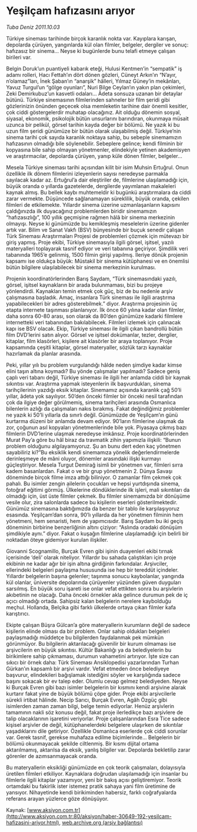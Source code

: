 # Yeşilçam hafızasını arıyor

*Tuba Deniz 2011.10.03*

<font class="agenda2NewsSpot">
 Türkiye sineması tarihinde birçok karanlık nokta var. Kayıplara karışan, depolarda çürüyen, yangınlarda kül olan filmler, belgeler, dergiler ve sonuç: hafızasız bir sinema... Neyse ki bugünlerde bunu telafi etmeye çalışan birileri var.
</font>
<font class="newsDetail">
 <p>
  <p class="MsoNormal">
   Belgin Doruk’un puantiyeli kabarık eteği, Hulusi Kentmen’in “sempatik” iş adamı rolleri, Hacı Fettah’ın dört dönen gözleri, Cüneyt Arkın’ın “N’ayır, n’olamaz”ları, İnek Şaban’ın “anarşik” hâlleri, Yılmaz Güney’in mekânları, Yavuz Turgul’un “gölge oyunları”, Nuri Bilge Ceylan’ın yakın plan çekimleri, Zeki Demirkubuz’un kasvetli odaları… Âdeta sonsuza uzanan bir detaylar bütünü. Türkiye sinemasının filmlerinden sahneler bir film şeridi gibi gözlerinizin önünden geçecek olsa memleketin tarihine dair önemli kesitler, çok ciddi göstergelerdir muhatap olacağınız. Ait olduğu dönemin sosyal, siyasal, ekonomik, psikolojik bütün unsurlarını barındıran, okunmaya müsait uzunca bir pelikül, görsel tarihin kayda değer bir bölümü. Ne yazık ki bu uzun film şeridi günümüze bir bütün olarak ulaşabilmiş değil. Türkiye’nin sinema tarihi çok sayıda karanlık noktaya sahip, bu sebeple sinemamızın hafızasının olmadığı bile söylenebilir. Sebeplere gelince; kendi filminin bir kopyasına bile sahip olmayan yönetmenler, elindekiyle yetinen akademisyen ve araştırmacılar, depolarda çürüyen, yanıp küle dönen filmler, belgeler…
  </p>
  <p class="MsoNormal">
   Mesela Türkiye sineması tarihi açısından kilit bir isim Muhsin Ertuğrul. Onun özellikle ilk dönem filmlerini izleyenlerin sayısı neredeyse parmakla sayılacak kadar az. Ertuğrul’a dair eleştiriler de, filmlerine ulaşılamadığı için, büyük oranda o yıllarda gazetelerde, dergilerde yayımlanan makaleleri kaynak almış.
   <span>
   </span>
   Bu bellek kaybı muhtemeldir ki bugünkü araştırmalara da ciddi zarar vermekte. Düşüncede sağlanamayan süreklilik, büyük oranda, çekilen filmleri de etkilemekte. Yıllardır sinema üzerine uzmanlaşanların kapısını çaldığınızda ilk duyacağınız problemlerden biridir sinemamızın “hafızasızlığı”, 100 yıllık geçmişine rağmen hâlâ bir sinema merkezinin olmayışı. Neyse ki günümüzde bu kemikleşmiş meselelerin üzerine gidenler artık var. Bilim ve Sanat Vakfı (BSV) bünyesinde bir buçuk senedir çalışan Türk Sineması Araştırmaları Projesi de problemleri çözmek için mütevazı bir giriş yapmış. Proje ekibi, Türkiye sinemasıyla ilgili görsel, işitsel, yazılı materyalleri toplayarak tasnif ediyor ve veri tabanına geçiriyor. Şimdilik veri tabanında 1965’e gelinmiş, 1500 filmin girişi yapılmış. İleriye dönük projenin kapsamı ise oldukça büyük: Müstakil bir sinema kütüphanesi ve en önemlisi bütün bilgilere ulaşılabilecek bir sinema merkezinin kurulması.
  </p>
  <p class="MsoNormal">
   Projenin koordinatörlerinden Barış Saydam, “Türk sinemasındaki yazılı, görsel, işitsel kaynakların bir arada bulunmaması, bizi bu projeye yönlendirdi. Kaynakları temin etmek çok güç, biz de bu nedenle arşiv çalışmasına başladık. Amaç, insanlara Türk sineması ile ilgili araştırma yapabilecekleri bir adres gösterebilmek.” diyor. Araştırma projesinin üç etapta internete taşınması planlanıyor. İlk önce 60 yılına kadar olan filmler, daha sonra 60-80 arası, son olarak da 80’den günümüze kadarki filmlere internetteki veri tabanından bakılabilecek. Filmleri izlemek için çalınacak kapı ise BSV olacak. Ekip, Türkiye sineması ile ilgili çıkan bandrollü bütün film DVD’lerini satın alıyor. Görsel ve işitsel dokümanlar, tezler, dergiler, kitaplar, film klasörleri, kişilere ait klasörler bir araya toplanıyor. Proje kapsamında çeşitli kitaplar, görsel materyaller, sözlük tarzı kaynaklar hazırlamak da planlar arasında.
  </p>
  <p class="MsoNormal">
   Peki, yıllar yılı bu problem vurgulandığı hâlde neden şimdiye kadar kimse elini taşın altına koymadı? Bu yönde çalışmalar yapılmadı? Sadece geniş çaplı veri tabanı değil, Türkiye sineması ile ilgili her anlamda ciddi bir kaynak sıkıntısı var. Araştırma yapmak isteyenlerin ilk başvurdukları, sinema tarihçilerinin yazdığı eksik kitaplar. Sinemamız açısında karanlık çağ 50’li yıllar, âdeta yok sayılıyor.
   <span>
   </span>
   50’den önceki filmler bir önceki nesil tarafından çok da ilgiye değer görülmemiş, sinema tarihçileri arasında Osmanlıca bilenlerin azlığı da çalışmaları nakıs bırakmış. Fakat değindiğimiz problemler ne yazık ki 50’li yıllarla da sınırlı değil. Günümüzde de Yeşilçam’ın günü kurtarma düzeni bir anlamda devam ediyor. 90’ların filmlerine ulaşmak da zor, çoğunun asıl kopyaları yönetmenlerinde bile yok. Piyasaya çıkmış bazı filmlerin DVD’lerine ulaşmak neredeyse imkânsız. Proje koordinatörlerinden Murat Pay’a göre bu hâl biraz da travmatik zihin yapımızla ilişkili: “Bunun problem olduğunu algılayamıyoruz. Şu an bunu dert eden kaç yönetmen sayabiliriz ki?”Bu eksiklik kendi sinemamıza yönelik değerlendirmelerde derinleşmeye de mâni oluyor, dönemler arasındaki ilişki kurmayı güçleştiriyor. Mesela Turgut Demirağ isimli bir yönetmen var, filmleri sırra kadem basanlardan. Fakat o ve bir grup yönetmenin 2. Dünya Savaşı döneminde birçok filme imza attığı biliniyor. O zamanlar film çekmek çok pahalı. Bu isimler zengin ailelerin çocukları ve hepsi yurtdışında sinema, fotoğraf eğitimi görmüş. Ülkelerine döndüklerinde ilk işleri, mali sıkıntıları da olmadığı için,
   <span>
   </span>
   üst üste filmler çekmek. Bu filmler sinemamızda bir dönüşüme vesile olur, zira salonlarda sadece bu kişilerin eserleri gösterilmektedir. Günümüz sinemasına baktığımızda da benzer bir tablo ile karşılaşıyoruz esasında. Yeşilçam’dan sonra, 90’lı yıllarda da her yönetmen filminin hem yönetmeni, hem senaristi, hem de yapımcısıdır. Barış Saydam bu iki geçiş döneminin birbirine benzerliğinin altını çiziyor: “Aslında oradaki dönüşüm şimdikiyle aynı.” diyor. Fakat o kuşağın filmlerine ulaşılamadığı için belirli bir noktadan öteye gidemiyor kurulan ilişkiler.
  </p>
  <p class="MsoNormal">
   Giovanni Scognamillo, Burçak Evren gibi işinin duayenleri ekibi tırnak içerisinde ‘deli’ olarak niteliyor. Yıllardır bu sahada çalıştıkları için proje ekibinin ne kadar ağır bir işin altına girdiğinin farkındalar. Arşivciler, ellerindeki belgeleri paylaşma hususunda ise hep bir tereddüt içindeler. Yıllardır belgelerin başına gelenler; taşınma sonucu kaybolanlar, yangında kül olanlar, üniversite depolarında çürüyenler yüzünden güven duyguları sarsılmış. En büyük soru işareti ise onlar vefat ettikten sonra bu arşivlerin akıbetinin ne olacağı. Daha önceki örnekler akla gelince durumun pek de iç açıcı olmadığı ortada. Sahipsiz kalan belgelerin nerelere kaybolduğu meçhul. Hollanda, Belçika gibi farklı ülkelerde ortaya çıkan filmler kafa karıştırıcı.
  </p>
  <p class="MsoNormal">
   Ekipte çalışan Büşra Gülcan’a göre materyallerin kurumların değil de sadece kişilerin elinde olması da bir problem. Onlar sahip oldukları belgeleri paylaşmadığı müddetçe bu bilgilerden faydalanmak pek mümkün görünmüyor. Bu bilgilerin aktarılacağı güvenilir bir kurum olmaması ise arşivcilerin en büyük sıkıntısı. Kültür Bakanlığı ya da belediyelerin bu birikimlere sahip çıkmaması, durumun vahametini artırıyor. İşte size can sıkıcı bir örnek daha: Türk Sineması Ansiklopedisi yazarlarından Turhan Gürkan’ın kapsamlı bir arşivi vardır. Vefat etmeden önce belediyeye başvurur, elindekileri bağışlamak istediğini söyler ve karşılığında sadece başını sokacak bir ev talep eder. Olumlu cevap gelmez belediyeden. Neyse ki Burçak Evren gibi bazı isimler belgelerin bir kısmını kendi arşivine alarak kurtarır fakat yine de büyük bölümü çöpe gider. Proje ekibi arşivcilerle sürekli irtibat hâlinde. Necip Sarıcı, Burçak Evren, Agâh Özgüç gibi isimlerden zaman zaman bilgi, belge temin ediyorlar. Henüz arşivlerin tamamının nakli söz konusu değil, fakat proje ilerledikçe bazı arşivlere de talip olacaklarının işaretini veriyorlar. Proje çalışanlarından Esra Tice sadece kişisel arşivler de değil, kütüphanelerdeki belgelere ulaşırken de sıkıntılar yaşadıklarını dile getiriyor. Özellikle Osmanlıca eserlerde çok ciddi sorunlar var. Gerek tasnif, gerekse muhafaza edilme biçimlerinde… Belgelerin bir bölümü okunmayacak şekilde ciltlenmiş. Bir kısmı dijital ortama aktarılmamış, aktarılsa da eksik, yanlış bilgiler var. Depolarda bekletilip zarar görenler de azımsanmayacak oranda.
  </p>
  <p class="MsoNormal">
   Bu materyallerin eksikliği günümüzde en çok teorik çalışmaları, dolayısıyla üretilen filmleri etkiliyor. Kaynaklara doğrudan ulaşılamadığı için insanlar bu filmlerle ilgili kitaplar yazamıyor, yeni bir bakış açısı geliştiremiyor. Teorik ortamdaki bu fakirlik ister istemez pratik sahaya yani film üretimine de yansıyor. Nihayetinde kendi birikiminden habersiz, farklı coğrafyalarda referans arayan yüzlerce göze dönüşüyor.
  </p>
 </p>
</font>

Kaynak: [www.aksiyon.com.tr](http://www.aksiyon.com.tr:80/aksiyon/haber-30649-192-yesilcam-hafizasini-ariyor.html), [web.archive.org (arşiv bağlantısı)](http://web.archive.org/web/20111228123222/http://www.aksiyon.com.tr:80/aksiyon/haber-30649-192-yesilcam-hafizasini-ariyor.html)
